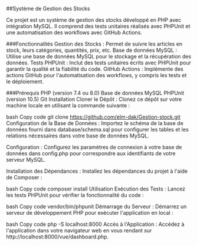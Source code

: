 ##Système de Gestion des Stocks

Ce projet est un système de gestion des stocks développé en PHP avec intégration MySQL. Il comprend des tests unitaires réalisés avec PHPUnit et une automatisation des workflows avec GitHub Actions.

###Fonctionnalités
Gestion des Stocks : Permet de suivre les articles en stock, leurs catégories, quantités, prix, etc.
Base de données MySQL : Utilise une base de données MySQL pour le stockage et la récupération des données.
Tests PHPUnit : Inclut des tests unitaires écrits avec PHPUnit pour garantir la qualité et la fiabilité du code.
GitHub Actions : Implémente des actions GitHub pour l'automatisation des workflows, y compris les tests et le déploiement.

###Prérequis
PHP (version 7.4 ou 8.0)
Base de données MySQL
PHPUnit (version 10.5)
Git
Installation
Cloner le Dépôt : Clonez ce dépôt sur votre machine locale en utilisant la commande suivante :

bash
Copy code
git clone https://github.com/elm-dak/Gestion-stock.git
Configuration de la Base de Données : Importez le schéma de la base de données fourni dans database/schema.sql pour configurer les tables et les relations nécessaires dans votre base de données MySQL.

Configuration : Configurez les paramètres de connexion à votre base de données dans config.php pour correspondre aux identifiants de votre serveur MySQL.

Installation des Dépendances : Installez les dépendances du projet à l'aide de Composer :

bash
Copy code
composer install
Utilisation
Exécution des Tests : Lancez les tests PHPUnit pour vérifier la fonctionnalité du code :

bash
Copy code
vendor/bin/phpunit
Démarrage du Serveur : Démarrez un serveur de développement PHP pour exécuter l'application en local :

bash
Copy code
php -S localhost:8000
Accès à l'Application : Accédez à l'application dans votre navigateur web en vous rendant sur http://localhost:8000/vue/dashboard.php.
